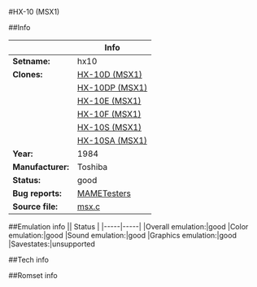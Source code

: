 #HX-10 (MSX1)

##Info

||Info|
|-----|-----|
|**Setname:**|hx10
|**Clones:**|[HX-10D (MSX1)](hx10d.md)
||[HX-10DP (MSX1)](hx10dp.md)
||[HX-10E (MSX1)](hx10e.md)
||[HX-10F (MSX1)](hx10f.md)
||[HX-10S (MSX1)](hx10s.md)
||[HX-10SA (MSX1)](hx10sa.md)
|**Year:**|1984
|**Manufacturer:**|Toshiba
|**Status:**|good
|**Bug reports:**|[MAMETesters](http://mametesters.org/view_all_set.php?type=1&temporary=y&search=msx.c)
|**Source file:**|[msx.c](https://github.com/mamedev/mame/blob/master/src/mess/drivers/msx.c)

##Emulation info
|| Status |
|-----|-----|
|Overall emulation:|good
|Color emulation:|good
|Sound emulation:|good
|Graphics emulation:|good
|Savestates:|unsupported

##Tech info

##Romset info

<!--- START OF EDITED COMMENT DO NOT TOUCH TEXT ABOVE-->
